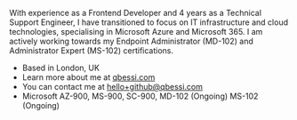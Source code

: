 With experience as a Frontend Developer and 4 years as a Technical Support Engineer, I have transitioned to focus on IT infrastructure and cloud technologies, specialising in Microsoft Azure and Microsoft 365. I am actively working towards my Endpoint Administrator (MD-102) and Administrator Expert (MS-102) certifications.

- Based in London, UK
- Learn more about me at [qbessi.com](http://qbessi.com)
- You can contact me at [hello+github@qbessi.com](mailto:hello+github@qbessi.com)
- Microsoft AZ-900, MS-900, SC-900, MD-102 (Ongoing) MS-102 (Ongoing)

